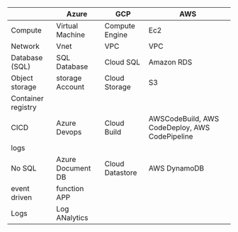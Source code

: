 
|                    | Azure | GCP | AWS |
|--------------------|-------|-----|--------|
| Compute            |Virtual Machine | Compute Engine    | Ec2       |
| Network            |    Vnet   | VPC    | VPC       |
| Database (SQL)          |  SQL Database     | Cloud SQL |Amazon RDS       |
| Object storage     |  storage Account      | Cloud Storage    |   S3     |
| Container registry |       |     |        |
| CICD               |Azure Devops| Cloud Build    |AWSCodeBuild, AWS CodeDeploy, AWS CodePipeline      |
| logs               |       |     |        |
|No SQL|Azure Document DB|Cloud Datastore |AWS DynamoDB
|event driven| function APP||
|Logs| Log ANalytics||
